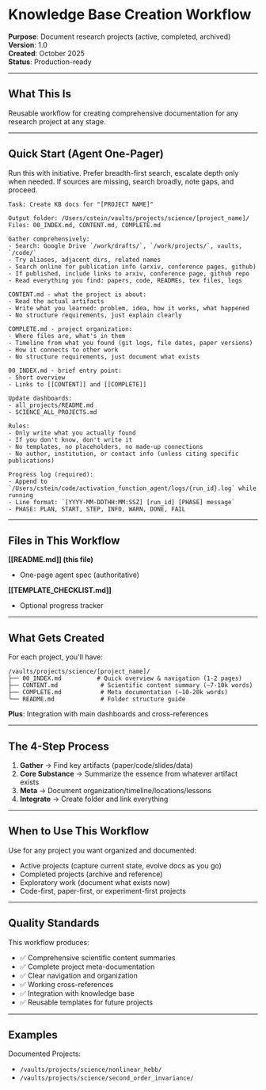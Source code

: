 # Knowledge Base Creation Workflow

**Purpose**: Document research projects (active, completed, archived)  
**Version**: 1.0  
**Created**: October 2025  
**Status**: Production-ready

---

## What This Is

Reusable workflow for creating comprehensive documentation for any research project at any stage.

---

## Quick Start (Agent One-Pager)

Run this with initiative. Prefer breadth-first search, escalate depth only when needed. If sources are missing, search broadly, note gaps, and proceed.

```
Task: Create KB docs for "[PROJECT NAME]"

Output folder: /Users/cstein/vaults/projects/science/[project_name]/
Files: 00_INDEX.md, CONTENT.md, COMPLETE.md

Gather comprehensively:
- Search: Google Drive `/work/drafts/`, `/work/projects/`, vaults, `/code/`
- Try aliases, adjacent dirs, related names
- Search online for publication info (arxiv, conference pages, github)
- If published, include links to arxiv, conference page, github repo
- Read everything you find: papers, code, READMEs, tex files, logs

CONTENT.md - what the project is about:
- Read the actual artifacts
- Write what you learned: problem, idea, how it works, what happened
- No structure requirements, just explain clearly

COMPLETE.md - project organization:
- Where files are, what's in them
- Timeline from what you found (git logs, file dates, paper versions)
- How it connects to other work
- No structure requirements, just document what exists

00_INDEX.md - brief entry point:
- Short overview
- Links to [[CONTENT]] and [[COMPLETE]]

Update dashboards:
- all_projects/README.md
- SCIENCE_ALL_PROJECTS.md

Rules:
- Only write what you actually found
- If you don't know, don't write it
- No templates, no placeholders, no made-up connections
- No author, institution, or contact info (unless citing specific publications)

Progress log (required):
- Append to `/Users/cstein/code/activation_function_agent/logs/{run_id}.log` while running
- Line format: `[YYYY-MM-DDTHH:MM:SSZ] [run_id] [PHASE] message`
- PHASE: PLAN, START, STEP, INFO, WARN, DONE, FAIL
```

---

## Files in This Workflow

**[[README.md]] (this file)**
- One-page agent spec (authoritative)

**[[TEMPLATE_CHECKLIST.md]]**
- Optional progress tracker

---

## What Gets Created

For each project, you'll have:

```
/vaults/projects/science/[project_name]/
├── 00_INDEX.md          # Quick overview & navigation (1-2 pages)
├── CONTENT.md            # Scientific content summary (~7-10k words)
├── COMPLETE.md           # Meta documentation (~10-20k words)
└── README.md             # Folder structure guide
```

**Plus**: Integration with main dashboards and cross-references

---

## The 4-Step Process

1. **Gather** → Find key artifacts (paper/code/slides/data)
2. **Core Substance** → Summarize the essence from whatever artifact exists
3. **Meta** → Document organization/timeline/locations/lessons
4. **Integrate** → Create folder and link everything

---

## When to Use This Workflow

Use for any project you want organized and documented:
- Active projects (capture current state, evolve docs as you go)
- Completed projects (archive and reference)
- Exploratory work (document what exists now)
- Code-first, paper-first, or experiment-first projects

---

## Quality Standards

This workflow produces:
- ✅ Comprehensive scientific content summaries
- ✅ Complete project meta-documentation
- ✅ Clear navigation and organization
- ✅ Working cross-references
- ✅ Integration with knowledge base
- ✅ Reusable templates for future projects

---

## Examples

Documented Projects:
- `/vaults/projects/science/nonlinear_hebb/`
- `/vaults/projects/science/second_order_invariance/`

